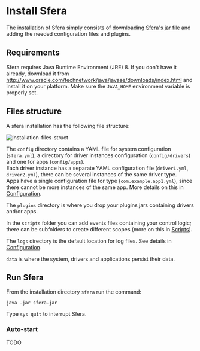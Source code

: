 # Install Sfera

The installation of Sfera simply consists of downloading [Sfera's jar file](downloads.html) and adding the needed configuration files and plugins.

## Requirements

Sfera requires Java Runtime Environment (JRE) 8. If you don't have it already, download it from http://www.oracle.com/technetwork/java/javase/downloads/index.html and install it on your platform. Make sure the `JAVA_HOME` environment variable is properly set.

## Files structure

A sfera installation has the following file structure:

![installation-files-struct](images/installation-files-struct.png)

The `config` directory contains a YAML file for system configuration (`sfera.yml`), a directory for 
driver instances configuration (`config/drivers`) and one for apps (`config/apps`).    
Each driver instance has a separate YAML configuration file (`driver1.yml`, `driver2.yml`), there can be several instances of the same driver type.    
Apps have a single configuration file for type (`com.example.app1.yml`), since there cannot be more instances of the same app. More details on this in [Configuration](configuration.html).

The `plugins` directory is where you drop your plugins jars containing drivers and/or apps.

In the `scripts` folder you can add events files containing your control logic; there can be subfolders to create different scopes (more on this in [Scripts](scripts.html)).

The `logs` directory is the default location for log files. See details in [Configuration](configuration.html#Logging).

`data` is where the system, drivers and applications persist their data.

## Run Sfera

From the installation directory `sfera` run the command:

    java -jar sfera.jar

Type `sys quit` to interrupt Sfera.

### Auto-start

TODO